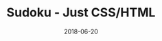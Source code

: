 ---
title: 'Sudoku - Just CSS/HTML'
description: 'Complete a sudoku puzzle without Javascript or server-side interaction.'
gametype: 'medium'
gameid: 20
date: 2018-06-20
tags: []
draft: false
type: 'games'
num19: [{'idx':1,'arr1':[1,2,3,4,5,6,7,8,9],'arr2':[1,2,3,4,5,6,7,8,9]},{'idx':2,'arr1':[1,2,3,4,5,6,7,8,9],'arr2':[1,2,3,4,5,6,7,8,9]},{'idx':3,'arr1':[1,2,3,4,5,6,7,8,9],'arr2':[1,2,3,4,5,6,7,8,9]},{'idx':4,'arr1':[1,2,3,4,5,6,7,8,9],'arr2':[1,2,3,4,5,6,7,8,9]},{'idx':5,'arr1':[1,2,3,4,5,6,7,8,9],'arr2':[1,2,3,4,5,6,7,8,9]},{'idx':6,'arr1':[1,2,3,4,5,6,7,8,9],'arr2':[1,2,3,4,5,6,7,8,9]},{'idx':7,'arr1':[1,2,3,4,5,6,7,8,9],'arr2':[1,2,3,4,5,6,7,8,9]},{'idx':8,'arr1':[1,2,3,4,5,6,7,8,9],'arr2':[1,2,3,4,5,6,7,8,9]},{'idx':9,'arr1':[1,2,3,4,5,6,7,8,9],'arr2':[1,2,3,4,5,6,7,8,9]}]
puzzle: [[0, 9, 0, 4, 0, 2, 0, 3, 0], [7, 0, 0, 0, 9, 0, 0, 0, 4], [0, 6, 0, 0, 0, 0, 0, 8, 0], [6, 0, 0, 0, 4, 0, 0, 0, 3], [1, 2, 0, 0, 0, 0, 0, 7, 5], [9, 0, 4, 0, 5, 0, 6, 0, 8], [0, 0, 0, 6, 8, 4, 0, 0, 0], [0, 0, 0, 0, 0, 0, 0, 0, 0], [0, 1, 0, 7, 0, 5, 0, 4, 0]]
layout: 'sudokucssstatic'
---